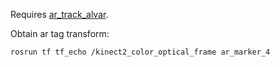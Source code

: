 Requires [ar_track_alvar](http://wiki.ros.org/ar_track_alvar).


Obtain ar tag transform:
```
rosrun tf tf_echo /kinect2_color_optical_frame ar_marker_4
```
